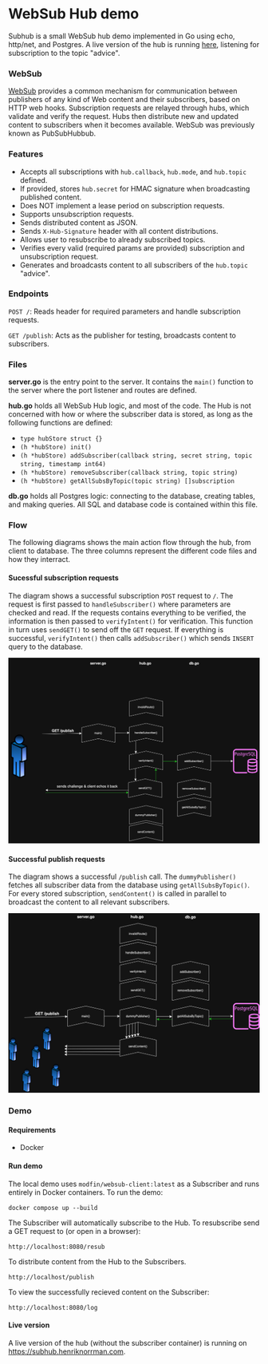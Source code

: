 # WebSub Hub demo

Subhub is a small WebSub hub demo implemented in Go using echo, http/net, and Postgres. A live version of the hub is running [here](https://subhub.henriknorrman.com), listening for subscription to the topic "advice".

### WebSub
[WebSub](https://www.w3.org/TR/websub/) provides a common mechanism for communication between publishers of any kind of Web content and their subscribers, based on HTTP web hooks. Subscription requests are relayed through hubs, which validate and verify the request. Hubs then distribute new and updated content to subscribers when it becomes available. WebSub was previously known as PubSubHubbub.

### Features
  * Accepts all subscriptions with `hub.callback`, `hub.mode`, and `hub.topic` defined.
  * If provided, stores `hub.secret` for HMAC signature when broadcasting published content.
  * Does NOT implement a lease period on subscription requests.
  * Supports unsubscription requests.
  * Sends distributed content as JSON.
  * Sends `X-Hub-Signature` header with all content distributions.
  * Allows user to resubscribe to already subscribed topics.
  * Verifies every valid (required params are provided) subscription and unsubscription request.
  * Generates and broadcasts content to all subscribers of the `hub.topic` "advice".

### Endpoints

`POST /`: Reads header for required parameters and handle subscription requests. 

`GET /publish`: Acts as the publisher for testing, broadcasts content to subscribers.

### Files
**server.go** is the entry point to the server. It contains the `main()` function to the server where the port listener and routes are defined.

**hub.go** holds all WebSub Hub logic, and most of the code. The Hub is not concerned with how or where the subscriber data is stored, as long as the following functions are defined:
* `type hubStore struct {}`
* `(h *hubStore) init()`
* `(h *hubStore) addSubscriber(callback string, secret string, topic string, timestamp int64)`
* `(h *hubStore) removeSubscriber(callback string, topic string)`
* `(h *hubStore) getAllSubsByTopic(topic string) []subscription`


**db.go** holds all Postgres logic: connecting to the database, creating tables, and making queries. All SQL and database code is contained within this file. 


### Flow
The following diagrams shows the main action flow through the hub, from client to database. The three columns represent the different code files and how they interract.

#### Sucessful subscription requests
The diagram shows a successful subscription `POST` request to `/`. The request is first passed to `handleSubscriber()` where parameters are checked and read. If the requests contains everything to be verified, the information is then passed to `verifyIntent()` for verification. This function in turn uses `sendGET()` to send off the `GET` request. If everything is successful, `verifyIntent()` then calls `addSubscriber()` which sends `INSERT` query to the database.

<div align="center">
<img src="./subscribe-success.png" width="700">
</div>


#### Successful publish requests
The diagram shows a successful `/publish` call. The `dummyPublisher()` fetches all subscriber data from the database using `getAllSubsByTopic()`. For every stored subscription, `sendContent()` is called in parallel to broadcast the content to all relevant subscribers.

<div align="center">
<img src="./publish-success.png" width="700">
</div>


### Demo
#### Requirements
* Docker
  
#### Run demo

The local demo uses `modfin/websub-client:latest` as a Subscriber and runs entirely in Docker containers. To run the demo:

```
docker compose up --build
```

The Subscriber will automatically subscribe to the Hub. To resubscribe send a GET request to (or open in a browser):

```
http://localhost:8080/resub
```

To distribute content from the Hub to the Subscribers.

```
http://localhost/publish
```

To view the successfully recieved content on the Subscriber:

```
http://localhost:8080/log
```


#### Live version
A live version of the hub (without the subscriber container) is running on https://subhub.henriknorrman.com.


